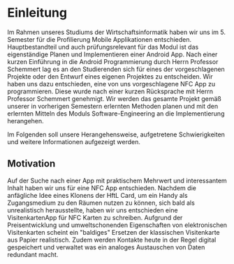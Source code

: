 # Einleitung
Im Rahmen unseres Studiums der Wirtschaftsinformatik haben wir uns im 5. Semester für die Profilierung Mobile Applikationen entschieden. Hauptbestandteil und auch prüfungsrelevant für das Modul ist das eigenständige Planen und Implementieren einer Android App.
Nach einer kurzen Einführung in die Android Programmierung durch Herrn Professor Schemmert lag es an den Studierenden sich für eines der vorgeschlagenen Projekte oder den Entwurf eines eigenen Projektes zu entscheiden.
Wir haben uns dazu entschieden, eine von uns vorgeschlagene NFC App zu programmieren. Diese wurde nach einer kurzen Rücksprache mit Herrn Professor Schemmert genehmigt.
Wir werden das gesamte Projekt gemäß unserer in vorherigen Semestern erlernten Methoden planen und mit den erlernten Mitteln des Moduls Software-Engineering an die Implementierung herangehen.

Im Folgenden soll unsere Herangehensweise, aufgetretene Schwierigkeiten und weitere Informationen aufgezeigt werden.


## Motivation
Auf der Suche nach einer App mit praktischem Mehrwert und interessantem Inhalt haben wir uns für eine NFC App entschieden.
Nachdem die anfägliche Idee eines Klonens der HftL Card, um ein Handy als Zugangsmedium zu den Räumen nutzen zu können, sich bald als unrealistisch herausstellte, haben wir uns entschieden eine VisitenkartenApp für NFC Karten zu schreiben.
Aufgrund der Preisentwicklung und umweltschonenden Eigenschaften von elektronischen Visitenkarten scheint ein "baldiges" Ersetzen der klassischen Visitenkarte aus Papier realistisch.
Zudem werden Kontakte heute in der Regel digital gespeichert und verwaltet was ein analoges Austauschen von Daten redundant macht.
